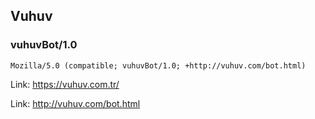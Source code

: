 ## Vuhuv

### vuhuvBot/1.0

```
Mozilla/5.0 (compatible; vuhuvBot/1.0; +http://vuhuv.com/bot.html)
```

Link: https://vuhuv.com.tr/

Link: http://vuhuv.com/bot.html
